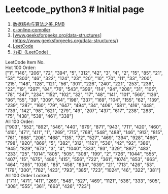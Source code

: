 # Leetcode_python3	# Initial page

1. [数据结构与算法之美_RMB](https://time.geekbang.org/column/126)    	
2. [c-online-compiler](https://www.jdoodle.com/c-online-compiler)     	
3. [www.geeksforgeeks.org/data-structures](https://www.geeksforgeeks.org/data-structures/)        	
4. [LeetCode](https://leetcode.com/problemset/all/)     	
5. [力扣（LeetCode）](https://leetcode-cn.com/problemset/all/)   

LeetCode Item No.    
Hot 100 Order:    
["1", "146", "206", "72", "394", "5", "312", "42", "3", "4", "2", "15", "85", "21", "53", "300", "46", "322", "124", "23", "20", "10", "70", "11", "33", "200", "215", "148", "128", "121", "56", "301", "226", "240", "221", "253", "236", "22", "19", "297", "84", "76", "543", "399", "114", "94", "208", "31", "105", "78", "347", "234", "152", "102", "32", "17", "48", "141", "101", "560", "136", "96", "55", "39", "309", "64", "198", "337", "169", "104", "155", "62", "139", "239", "287", "160", "79", "647", "494", "34", "406", "581", "416", "448", "739", "142", "98", "621", "279", "49", "207", "437", "617", "238", "283", "75", "438", "538", "461", "338"]    
All 100 Order:    
["903", "552", "892", "546", "440", "679", "871", "943", "711", "420", "460", "410", "471", "411", "1", "269", "715", "768", "548", "488", "146", "913", "815", "761", "668", "206", "468", "135", "72", "527", "469", "394", "928", "466", "798", "920", "869", "5", "382", "312", "1121", "536", "42", "92", "386", "945", "829", "673", "3", "4", "1040", "333", "93", "329", "887", "483", "233", "25", "1014", "805", "505", "308", "199", "2", "726", "1044", "555", "407", "15", "675", "486", "415", "556", "722", "361", "1074", "853", "663", "464", "365", "1036", "85", "458", "834", "639", "21", "713", "426", "53", "179", "300", "782", "423", "793", "385", "723", "1024", "46", "322", "381"]    
All 100 Order Locked:    
 ["711", "471", "411", "269", "548", "527", "469", "1121", "536", "333", "505", "308", "555", "361", "663", "426", "723"]